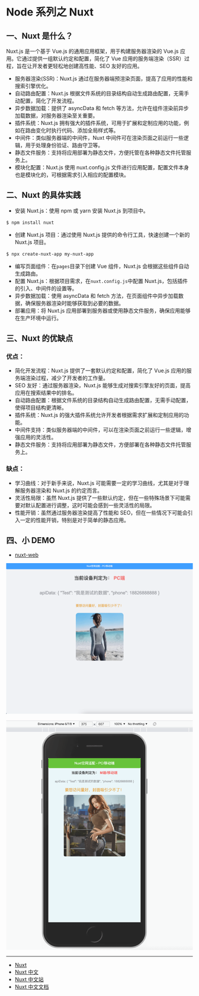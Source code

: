 # Node 系列之 Nuxt

## 一、Nuxt 是什么？

Nuxt.js 是一个基于 Vue.js 的通用应用框架，用于构建服务器渲染的 Vue.js 应用。它通过提供一组默认约定和配置，简化了 Vue 应用的服务端渲染（SSR）过程，旨在让开发者更轻松地创建高性能、SEO 友好的应用。

- 服务器渲染(SSR)：Nuxt.js 通过在服务器端预渲染页面，提高了应用的性能和搜索引擎优化。
- 自动路由配置：Nuxt.js 根据文件系统的目录结构自动生成路由配置，无需手动配置，简化了开发流程。
- 异步数据加载：提供了 asyncData 和 fetch 等方法，允许在组件渲染前异步加载数据，对服务器渲染至关重要。
- 插件系统：Nuxt.js 拥有强大的插件系统，可用于扩展和定制应用的功能，例如在路由变化时执行代码、添加全局样式等。
- 中间件：类似服务器端的中间件，Nuxt 中间件可在渲染页面之前运行一些逻辑，用于处理身份验证、路由守卫等。
- 静态文件服务：支持将应用部署为静态文件，方便托管在各种静态文件托管服务上。
- 模块化配置：Nuxt.js 使用 nuxt.config.js 文件进行应用配置，配置文件本身也是模块化的，可根据需求引入相应的配置模块。

## 二、Nuxt 的具体实践

- 安装 Nuxt.js：使用 npm 或 yarn 安装 Nuxt.js 到项目中。

```bash
$ npm install nuxt
```

- 创建 Nuxt.js 项目：通过使用 Nuxt.js 提供的命令行工具，快速创建一个新的 Nuxt.js 项目。

```bash
$ npx create-nuxt-app my-nuxt-app
```

- 编写页面组件：在`pages`目录下创建 Vue 组件，Nuxt.js 会根据这些组件自动生成路由。
- 配置 Nuxt.js：根据项目需求，在`nuxt.config.js`中配置 Nuxt.js，包括插件的引入、中间件的设置等。
- 异步数据加载：使用 asyncData 和 fetch 方法，在页面组件中异步加载数据，确保服务器渲染时能够获取到必要的数据。
- 部署应用：将 Nuxt.js 应用部署到服务器或使用静态文件服务，确保应用能够在生产环境中运行。

## 三、Nuxt 的优缺点

### 优点：

- 简化开发流程：Nuxt.js 提供了一套默认约定和配置，简化了 Vue.js 应用的服务端渲染过程，减少了开发者的工作量。
- SEO 友好：通过服务器渲染，Nuxt.js 能够生成对搜索引擎友好的页面，提高应用在搜索结果中的排名。
- 自动路由配置：根据文件系统的目录结构自动生成路由配置，无需手动配置，使得项目结构更清晰。
- 插件系统：Nuxt.js 的强大插件系统允许开发者根据需求扩展和定制应用的功能。
- 中间件支持：类似服务器端的中间件，可以在渲染页面之前运行一些逻辑，增强应用的灵活性。
- 静态文件服务：支持将应用部署为静态文件，方便部署在各种静态文件托管服务上。

### 缺点：

- 学习曲线：对于新手来说，Nuxt.js 可能需要一定的学习曲线，尤其是对于理解服务器渲染和 Nuxt.js 的约定而言。
- 灵活性局限：虽然 Nuxt.js 提供了一些默认约定，但在一些特殊场景下可能需要对默认配置进行调整，这时可能会感到一些灵活性的局限。
- 性能开销：虽然通过服务器渲染提高了性能和 SEO，但在一些情况下可能会引入一定的性能开销，特别是对于简单的静态应用。

## 四、小 DEMO

- [nuxt-web](https://github.com/bobo88/nuxt-web)

![An image](https://raw.githubusercontent.com/bobo88/nuxt-web/main/assets/images/pc.png)

![An image](https://raw.githubusercontent.com/bobo88/nuxt-web/main/assets/images/m.png)

---

- [Nuxt](https://nuxt.com/)
- [Nuxt 中文](https://nuxt.com.cn/)
- [Nuxt 中文站](https://www.nuxtjs.cn/)
- [Nuxt 中文文档](https://nuxt.com.cn/docs/getting-started/introduction)
